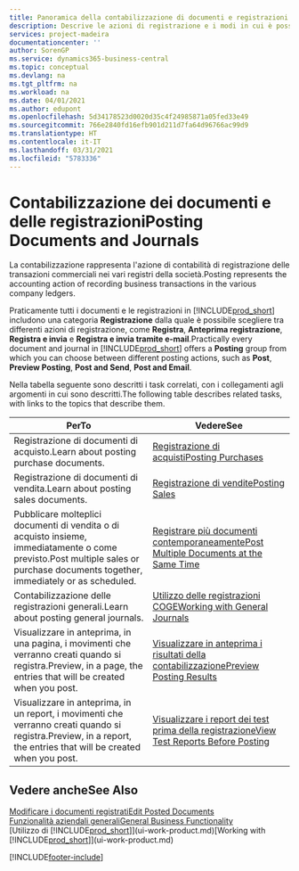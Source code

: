 ```yaml
---
title: Panoramica della contabilizzazione di documenti e registrazioni | Documenti Microsoft
description: Descrive le azioni di registrazione e i modi in cui è possibile contabilizzare documenti e registrazioni.
services: project-madeira
documentationcenter: ''
author: SorenGP
ms.service: dynamics365-business-central
ms.topic: conceptual
ms.devlang: na
ms.tgt_pltfrm: na
ms.workload: na
ms.date: 04/01/2021
ms.author: edupont
ms.openlocfilehash: 5d34178523d0020d35c4f24985871a05fed33e49
ms.sourcegitcommit: 766e2840fd16efb901d211d7fa64d96766ac99d9
ms.translationtype: HT
ms.contentlocale: it-IT
ms.lasthandoff: 03/31/2021
ms.locfileid: "5783336"
---
```

# <a name="posting-documents-and-journals"></a><span data-ttu-id="86959-103">Contabilizzazione dei documenti e delle registrazioni</span><span class="sxs-lookup"><span data-stu-id="86959-103">Posting Documents and Journals</span></span>
<span data-ttu-id="86959-104">La contabilizzazione rappresenta l'azione di contabilità di registrazione delle transazioni commerciali nei vari registri della società.</span><span class="sxs-lookup"><span data-stu-id="86959-104">Posting represents the accounting action of recording business transactions in the various company ledgers.</span></span>

<span data-ttu-id="86959-105">Praticamente tutti i documenti e le registrazioni in [!INCLUDE[prod_short](includes/prod_short.md)] includono una categoria **Registrazione** dalla quale è possibile scegliere tra differenti azioni di registrazione, come **Registra**, **Anteprima registrazione**, **Registra e invia** e **Registra e invia tramite e-mail**.</span><span class="sxs-lookup"><span data-stu-id="86959-105">Practically every document and journal in [!INCLUDE[prod_short](includes/prod_short.md)] offers a **Posting** group from which you can choose between different posting actions, such as **Post**, **Preview Posting**, **Post and Send**, **Post and Email**.</span></span>

<span data-ttu-id="86959-106">Nella tabella seguente sono descritti i task correlati, con i collegamenti agli argomenti in cui sono descritti.</span><span class="sxs-lookup"><span data-stu-id="86959-106">The following table describes related tasks, with links to the topics that describe them.</span></span>

| <span data-ttu-id="86959-107">Per</span><span class="sxs-lookup"><span data-stu-id="86959-107">To</span></span> | <span data-ttu-id="86959-108">Vedere</span><span class="sxs-lookup"><span data-stu-id="86959-108">See</span></span> |
| --- | --- |
| <span data-ttu-id="86959-109">Registrazione di documenti di acquisto.</span><span class="sxs-lookup"><span data-stu-id="86959-109">Learn about posting purchase documents.</span></span> |[<span data-ttu-id="86959-110">Registrazione di acquisti</span><span class="sxs-lookup"><span data-stu-id="86959-110">Posting Purchases</span></span>](ui-post-purchases.md) |
| <span data-ttu-id="86959-111">Registrazione di documenti di vendita.</span><span class="sxs-lookup"><span data-stu-id="86959-111">Learn about posting sales documents.</span></span> |[<span data-ttu-id="86959-112">Registrazione di vendite</span><span class="sxs-lookup"><span data-stu-id="86959-112">Posting Sales</span></span>](ui-post-sales.md) |
| <span data-ttu-id="86959-113">Pubblicare molteplici documenti di vendita o di acquisto insieme, immediatamente o come previsto.</span><span class="sxs-lookup"><span data-stu-id="86959-113">Post multiple sales or purchase documents together, immediately or as scheduled.</span></span>|[<span data-ttu-id="86959-114">Registrare più documenti contemporaneamente</span><span class="sxs-lookup"><span data-stu-id="86959-114">Post Multiple Documents at the Same Time</span></span>](ui-batch-posting.md)|
| <span data-ttu-id="86959-115">Contabilizzazione delle registrazioni generali.</span><span class="sxs-lookup"><span data-stu-id="86959-115">Learn about posting general journals.</span></span> |[<span data-ttu-id="86959-116">Utilizzo delle registrazioni COGE</span><span class="sxs-lookup"><span data-stu-id="86959-116">Working with General Journals</span></span>](ui-work-general-journals.md) |
| <span data-ttu-id="86959-117">Visualizzare in anteprima, in una pagina, i movimenti che verranno creati quando si registra.</span><span class="sxs-lookup"><span data-stu-id="86959-117">Preview, in a page, the entries that will be created when you post.</span></span> |[<span data-ttu-id="86959-118">Visualizzare in anteprima i risultati della contabilizzazione</span><span class="sxs-lookup"><span data-stu-id="86959-118">Preview Posting Results</span></span>](ui-how-preview-post-results.md) |
| <span data-ttu-id="86959-119">Visualizzare in anteprima, in un report, i movimenti che verranno creati quando si registra.</span><span class="sxs-lookup"><span data-stu-id="86959-119">Preview, in a report, the entries that will be created when you post.</span></span> |[<span data-ttu-id="86959-120">Visualizzare i report dei test prima della registrazione</span><span class="sxs-lookup"><span data-stu-id="86959-120">View Test Reports Before Posting</span></span>](ui-how-view-test-reports-posting.md) |

## <a name="see-also"></a><span data-ttu-id="86959-121">Vedere anche</span><span class="sxs-lookup"><span data-stu-id="86959-121">See Also</span></span>
[<span data-ttu-id="86959-122">Modificare i documenti registrati</span><span class="sxs-lookup"><span data-stu-id="86959-122">Edit Posted Documents</span></span>](across-edit-posted-document.md)  
[<span data-ttu-id="86959-123">Funzionalità aziendali generali</span><span class="sxs-lookup"><span data-stu-id="86959-123">General Business Functionality</span></span>](ui-across-business-areas.md)  
<span data-ttu-id="86959-124">[Utilizzo di [!INCLUDE[prod_short](includes/prod_short.md)]](ui-work-product.md)</span><span class="sxs-lookup"><span data-stu-id="86959-124">[Working with [!INCLUDE[prod_short](includes/prod_short.md)]](ui-work-product.md)</span></span>


[!INCLUDE[footer-include](includes/footer-banner.md)]